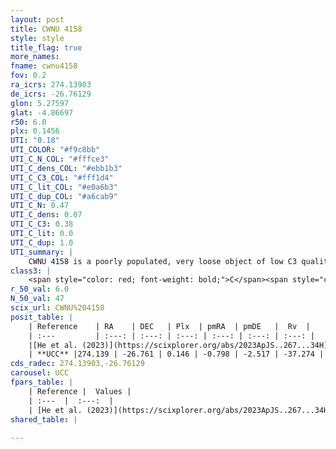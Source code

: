 ```yaml
---
layout: post
title: CWNU 4158
style: style
title_flag: true
more_names: 
fname: cwnu4158
fov: 0.2
ra_icrs: 274.13903
de_icrs: -26.76129
glon: 5.27597
glat: -4.86697
r50: 6.0
plx: 0.1456
UTI: "0.18"
UTI_COLOR: "#f9c8bb"
UTI_C_N_COL: "#fffce3"
UTI_C_dens_COL: "#ebb1b3"
UTI_C_C3_COL: "#fff1d4"
UTI_C_lit_COL: "#e0a6b3"
UTI_C_dup_COL: "#a6cab9"
UTI_C_N: 0.47
UTI_C_dens: 0.07
UTI_C_C3: 0.38
UTI_C_lit: 0.0
UTI_C_dup: 1.0
UTI_summary: |
    CWNU 4158 is a poorly populated, very loose object of low C3 quality. It was recently reported in the literature.
class3: |
    <span style="color: red; font-weight: bold;">C</span><span style="color: #FFC300; font-weight: bold;">B</span>
r_50_val: 6.0
N_50_val: 47
scix_url: CWNU%204158
posit_table: |
    | Reference    | RA    | DEC   | Plx  | pmRA  | pmDE   |  Rv  |
    | :---         | :---: | :---: | :---: | :---: | :---: | :---: |
    |[He et al. (2023)](https://scixplorer.org/abs/2023ApJS..267...34H) | 274.14 | -26.766 | 0.151 | -0.814 | -2.508 | -92.19 |
    | **UCC** |274.139 | -26.761 | 0.146 | -0.798 | -2.517 | -37.274 | 
cds_radec: 274.13903,-26.76129
carousel: UCC
fpars_table: |
    | Reference |  Values |
    | :---  |  :---:  |
    | [He et al. (2023)](https://scixplorer.org/abs/2023ApJS..267...34H) | `A0=2.5, m-M=13.2, logA=8.8` |
shared_table: |
    
---
```

